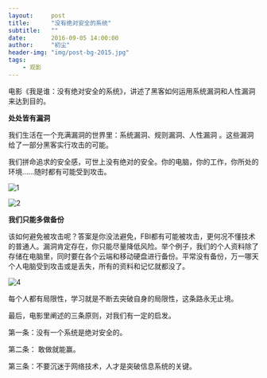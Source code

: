 ```yaml
---
layout:     post
title:      "没有绝对安全的系统"
subtitle:   ""
date:       2016-09-05 14:00:00
author:     "初尘"
header-img: "img/post-bg-2015.jpg"
tags:
    - 观影
---
```




电影《我是谁：没有绝对安全的系统》，讲述了黑客如何运用系统漏洞和人性漏洞来达到目的。



**处处皆有漏洞**

我们生活在一个充满漏洞的世界里：系统漏洞、规则漏洞、人性漏洞 。这些漏洞给了一部分黑客实行攻击的可能。

我们拼命追求的安全感，可世上没有绝对的安全。你的电脑，你的工作，你所处的环境......随时都有可能受到攻击。

![1](http://ocny8irof.bkt.clouddn.com/16-9-5/84977963.jpg)

![2](http://ocny8irof.bkt.clouddn.com/16-9-5/16451625.jpg)



**我们只能多做备份**

该如何避免被攻击呢？答案是你没法避免，FBI都有可能被攻击，更何况不懂技术的普通人。漏洞肯定存在，你只能尽量降低风险。举个例子，我们的个人资料除了存储在电脑里，同时要在各个云端和移动硬盘进行备份。平常没有备份，万一哪天个人电脑受到攻击或是丢失，所有的资料和记忆就都没了。



![4](http://ocny8irof.bkt.clouddn.com/16-9-5/29650990.jpg)

每个人都有局限性，学习就是不断去突破自身的局限性，这条路永无止境。



最后，电影里阐述的三条原则，对我们有一定的启发。

第一条：没有一个系统是绝对安全的。

第二条： 敢做就能赢。

第三条：不要沉迷于网络技术，人才是突破信息系统的关键。

